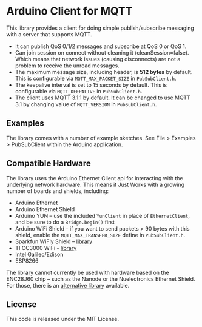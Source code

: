 # Arduino Client for MQTT

This library provides a client for doing simple publish/subscribe messaging with
a server that supports MQTT.

 - It can publish QoS 0/1/2 messages and subscribe at QoS 0 or QoS 1.
 - Can join session on connect without cleaning it (cleanSession=false). Which
   means that network issues (causing disconnects) are not a problem to receive 
   the unread messages.
 - The maximum message size, including header, is **512 bytes** by default. This
   is configurable via `MQTT_MAX_PACKET_SIZE` in `PubSubClient.h`.
 - The keepalive interval is set to 15 seconds by default. This is configurable
   via `MQTT_KEEPALIVE` in `PubSubClient.h`.
 - The client uses MQTT 3.1.1 by default. It can be changed to use MQTT 3.1 by
   changing value of `MQTT_VERSION` in `PubSubClient.h`.

## Examples

The library comes with a number of example sketches. See File > Examples > PubSubClient
within the Arduino application.

## Compatible Hardware

The library uses the Arduino Ethernet Client api for interacting with the
underlying network hardware. This means it Just Works with a growing number of
boards and shields, including:

 - Arduino Ethernet
 - Arduino Ethernet Shield
 - Arduino YUN – use the included `YunClient` in place of `EthernetClient`, and
   be sure to do a `Bridge.begin()` first
 - Arduino WiFi Shield - if you want to send packets > 90 bytes with this shield,
   enable the `MQTT_MAX_TRANSFER_SIZE` define in `PubSubClient.h`.
 - Sparkfun WiFly Shield – [library](https://github.com/dpslwk/WiFly)
 - TI CC3000 WiFi - [library](https://github.com/sparkfun/SFE_CC3000_Library)
 - Intel Galileo/Edison
 - ESP8266

The library cannot currently be used with hardware based on the ENC28J60 chip –
such as the Nanode or the Nuelectronics Ethernet Shield. For those, there is an
[alternative library](https://github.com/njh/NanodeMQTT) available.

## License

This code is released under the MIT License.
